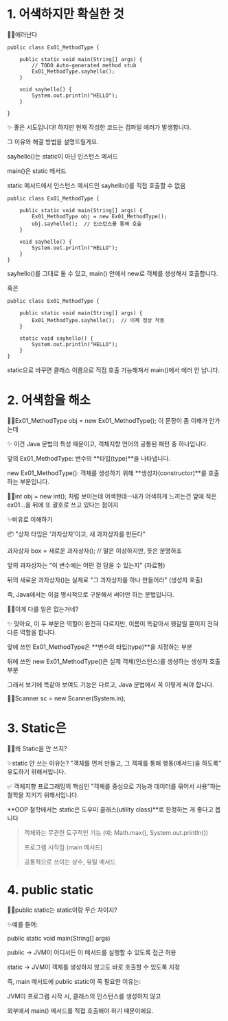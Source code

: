 # 1. 어색하지만 확실한 것

🤷‍♀️에러난다
```
public class Ex01_MethodType {

	public static void main(String[] args) {
		// TODO Auto-generated method stub
		Ex01_MethodType.sayhello();
	}

	void sayhello() {
		System.out.println("HELLO");
	}
	
}
```

✨
좋은 시도입니다! 하지만 현재 작성한 코드는 컴파일 에러가 발생합니다.

그 이유와 해결 방법을 설명드릴게요.

sayhello()는 static이 아닌 인스턴스 메서드

main()은 static 메서드

static 메서드에서 인스턴스 메서드인 sayhello()를 직접 호출할 수 없음

```
public class Ex01_MethodType {

    public static void main(String[] args) {
        Ex01_MethodType obj = new Ex01_MethodType();
        obj.sayhello();  // 인스턴스를 통해 호출
    }

    void sayhello() {
        System.out.println("HELLO");
    }
}
```

sayhello()를 그대로 둘 수 있고, main() 안에서 new로 객체를 생성해서 호출합니다.

혹은

```
public class Ex01_MethodType {

    public static void main(String[] args) {
        Ex01_MethodType.sayhello();  // 이제 정상 작동
    }

    static void sayhello() {
        System.out.println("HELLO");
    }
}
```
static으로 바꾸면 클래스 이름으로 직접 호출 가능해져서 main()에서 에러 안 납니다.


# 2. 어색함을 해소

🤷‍♀️Ex01_MethodType obj = new Ex01_MethodType(); 이 문장이 좀 이해가 안가는데

✨
이건 Java 문법의 특성 때문이고, 객체지향 언어의 공통된 패턴 중 하나입니다.

앞의 Ex01_MethodType: 변수의 **타입(type)**을 나타냅니다.

new Ex01_MethodType(): 객체를 생성하기 위해 **생성자(constructor)**를 호출하는 부분입니다.

🤷‍♀️int obj = new int(); 처럼 보이는데 어색한데ㅡ내가 어색하게 느끼는건 앞에 적은 ex01...을 뒤에 또 괄호로 쓰고 있다는 점이지

✨비유로 이해하기

📦 "상자 타입은 '과자상자'이고, 새 과자상자를 만든다"

과자상자 box = 새로운 과자상자();  // 말은 이상하지만, 뜻은 분명하죠

앞의 과자상자는 "이 변수에는 어떤 걸 담을 수 있는지" (자료형)

뒤의 새로운 과자상자()는 실제로 "그 과자상자를 하나 만들어라" (생성자 호출)

즉, Java에서는 이걸 명시적으로 구분해서 써야만 하는 문법입니다.

🤷‍♀️이게 다를 일은 없는거네?

✨
맞아요, 이 두 부분은 역할이 완전히 다르지만, 이름이 똑같아서 헷갈릴 뿐이지 전혀 다른 역할을 합니다.

앞에 쓰인 Ex01_MethodType은 **변수의 타입(type)**을 지정하는 부분

뒤에 쓰인 new Ex01_MethodType()은 실제 객체(인스턴스)를 생성하는 생성자 호출 부분

그래서 보기에 똑같아 보여도 기능은 다르고, Java 문법에서 꼭 이렇게 써야 합니다.

🤷‍♀️Scanner sc = new Scanner(System.in);

# 3. Static은

🤷‍♀️왜 Static을 안 쓰지?

✨static 안 쓰는 이유는?
"객체를 먼저 만들고, 그 객체를 통해 행동(메서드)을 하도록"
유도하기 위해서입니다.

✅ 객체지향 프로그래밍의 핵심인
"객체를 중심으로 기능과 데이터를 묶어서 사용"하는 철학을 지키기 위해서입니다.

**OOP 철학에서는 static은 도우미 클래스(utility class)**로 한정하는 게 좋다고 봅니다
>객체와는 무관한 도구적인 기능 (예: Math.max(), System.out.println())
>
>프로그램 시작점 (main 메서드)
>
>공통적으로 쓰이는 상수, 유틸 메서드

# 4. public static

🤷‍♀️public static는 static이랑 무슨 차이지?

✨예를 들어:

public static void main(String[] args)

public → JVM이 어디서든 이 메서드를 실행할 수 있도록 접근 허용

static → JVM이 객체를 생성하지 않고도 바로 호출할 수 있도록 지정

즉, main 메서드에 public static이 꼭 필요한 이유는:

JVM이 프로그램 시작 시, 클래스의 인스턴스를 생성하지 않고

외부에서 main() 메서드를 직접 호출해야 하기 때문이에요.

